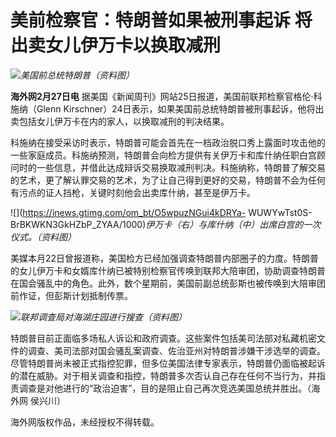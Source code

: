 # 美前检察官：特朗普如果被刑事起诉 将出卖女儿伊万卡以换取减刑

![](https://inews.gtimg.com/om_bt/OvJ0WpMzhrAwC12TVPxCX_LnW2czUujr5dref9yU4n2Z8AA/1000)_美国前总统特朗普（资料图）_

**海外网2月27日电** 据美国《新闻周刊》网站25日报道，美国前联邦检察官格伦·科施纳（Glenn
Kirschner）24日表示，如果美国前总统特朗普被刑事起诉，他将出卖包括女儿伊万卡在内的家人，以换取减刑的判决结果。

科施纳在接受采访时表示，特朗普可能会首先在一档政治脱口秀上露面时攻击他的一些家庭成员。科施纳预测，特朗普会向检方提供有关伊万卡和库什纳任职白宫顾问时的一些信息，并借此达成辩诉交易换取减刑判决。科施纳称，特朗普了解交易的艺术，更了解认罪交易的艺术，为了让自己得到更好的交易，特朗普不会为任何有污点的证人挡枪，关键时刻他会出卖库什纳，甚至是伊万卡。

![](https://inews.gtimg.com/om_bt/O5wpuzNGui4kDRYa-
WUWYwTst0S-BrBKWKN3GkHZbP_ZYAA/1000)_伊万卡（右）与库什纳（中）出席白宫的一次仪式。（资料图）_

美媒本月22日曾报道称，美国检方已经加强调查特朗普内部圈子的力度。特朗普的女儿伊万卡和女婿库什纳已被特别检察官传唤到联邦大陪审团，协助调查特朗普在国会骚乱中的角色。此外，数个星期前，美国前副总统彭斯也被传唤到大陪审团前作证，但彭斯计划抵制传票。

![](https://inews.gtimg.com/om_bt/OJSfsTtVOx_URKk91BNrlNF1267yT0OPS6IcEz0DWsyD0AA/1000)_联邦调查局对海湖庄园进行搜查（资料图）_

特朗普目前正面临多场私人诉讼和政府调查。这些案件包括美司法部对私藏机密文件的调查、美司法部对国会骚乱案调查、佐治亚州对特朗普涉嫌干涉选举的调查。尽管特朗普尚未被正式指控犯罪，但多位美国法律专家表示，特朗普仍面临被起诉的潜在威胁。对于相关调查和指控，特朗普多次否认自己存在任何不当行为，并指责调查是对他进行的“政治迫害”，目的是阻止自己再次竞选美国总统并胜出。（海外网
侯兴川）

海外网版权作品，未经授权不得转载。

